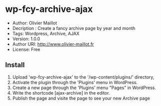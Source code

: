# wp-fcy-archive-ajax
- Author: Olivier Maillot
- Decription : Create a fancy archive page by year and month
- Tags: Wordpress, Archive, AJAX
- Version: 1.0.0
- Author URI: http://www.olivier-maillot.fr
- License: Free

## Install

1. Upload 'wp-fcy-archive-ajax' to the '/wp-content/plugins/' directory,
2. Activate the plugin through the 'Plugins' menu in WordPress.
3. Create a new page through the 'Plugins' menu "Pages" in WordPress.
4. Write the shortcode [ajax-archive] in the editor.
5. Publish the page and visite the page to see your new Archive page

